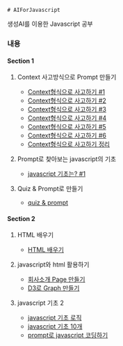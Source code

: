 	# AIForJavascript
생성AI를 이용한 Javascript 공부

### 내용

#### Section 1

1. Context 사고방식으로 Prompt 만들기
	+ [Context형식으로 사고하기 #1](doc/1/1.context/Context_thinking_1.md)
	+ [Context형식으로 사고하기 #2](doc/1/1.context/Context_thinking_2.md)
	+ [Context형식으로 사고하기 #3](doc/1/1.context/Context_thinking_3.md)
	+ [Context형식으로 사고하기 #4](doc/1/1.context/Context_thinking_4.md)
	+ [Context형식으로 사고하기 #5](doc/1/1.context/Context_thinking_5.md)
	+ [Context형식으로 사고하기 #6](doc/1/1.context/Context_thinking_6.md)
	+ [Context형식으로 사고하기 정리](doc/1/1.context/context_explain.md)

2. Prompt로 찾아보는 javascript의 기초 
	+ [javascript 기초는? #1](doc/1/2.basic/basic.md)

2. Quiz & Prompt로 만들기 
	+ [quiz & prompt ](doc/1/3.quiz/quiz.md)

#### Section 2

1. HTML 배우기
	+ [HTML 배우기](doc/2/1.html/html.md)
	
2. javascript와 html 활용하기   
	+ [회사소개 Page 만들기](doc/2/2.html_javascript/company_html.md)
	+ [D3로 Graph 만들기](doc/2/2.html_javascript/d3.md)
	
3. 	javascript 기초 2 
	+ [javascript 기초 로직](doc/2/3.javascript_advance/javascript_advance.md)
	+ [javascript 기초 10개](doc/2/3.javascript_advance/javascript_grammar_quiz.md)
	+ [prompt로 javascript 코딩하기](doc/2/3.javascript_advance/prompt_with_javascript.md)